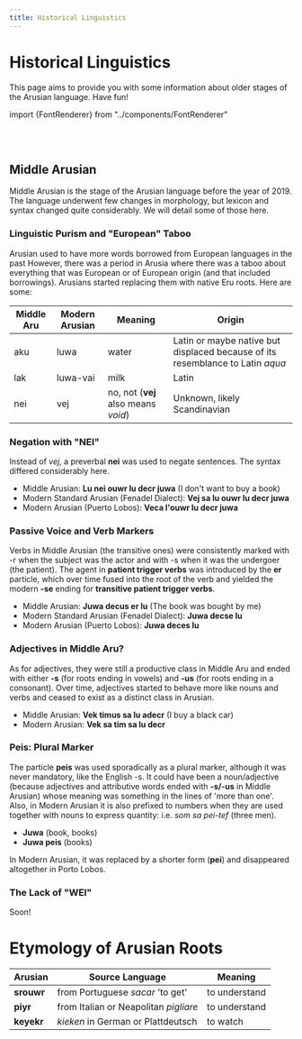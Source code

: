 ```yaml
---
title: Historical Linguistics
---
```


# Historical Linguistics

This page aims to provide you with some information about older stages of the Arusian language. Have fun!

import {FontRenderer} from "../components/FontRenderer"

<FontRenderer
    text=". r,ag ,au suP ,aal ,aaF as u sarGerM Ges as med ,ajura as mad ."
    size="33px"
    color="var(--ifm-color-primary, #794cbd)"
/>
<br/>
<FontRenderer
    text=". . s,araM ,arTal . ."
    size="33px"
    color="var(--ifm-color-primary, #794cbd)"
/>
<br/>

## Middle Arusian

Middle Arusian is the stage of the Arusian language before the year of 2019. The language underwent few changes
in morphology, but lexicon and syntax changed quite considerably. We will detail some of those here.

### Linguistic Purism and "European" Taboo
Arusian used to have more words borrowed from European languages in the past However, there was a period in Arusia where there was a taboo about everything that was European or of European origin (and that included borrowings). Arusians started replacing them with native Eru roots. Here are some:

|Middle Aru|Modern Arusian|Meaning|Origin|
|---|---|---|---|
|aku|luwa|water|Latin or maybe native but displaced because of its resemblance to Latin *aqua*|
|lak|luwa-vai|milk|Latin|
|nei|vej|no, not (**vej** also means _void_)|Unknown, likely Scandinavian|

### Negation with "NEI"
Instead of _vej_, a preverbal **nei** was used to negate sentences. The syntax differed considerably here.

- Middle Arusian: **Lu nei ouwr lu decr juwa** (I don't want to buy a book)
- Modern Standard Arusian (Fenadel Dialect): **Vej sa lu ouwr lu decr juwa**
- Modern Arusian (Puerto Lobos): **Veca l'ouwr lu decr juwa**

### Passive Voice and Verb Markers
Verbs in Middle Arusian (the transitive ones) were consistently marked with -r when the subject was the actor and with -s when it was the undergoer (the patient). The agent in **patient trigger verbs** was introduced by the **er** particle, which over time fused into the root of the verb and yielded the modern **-se** ending for **transitive patient trigger verbs**.  

- Middle Arusian: **Juwa decus er lu** (The book was bought by me)
- Modern Standard Arusian (Fenadel Dialect): **Juwa decse lu**
- Modern Arusian (Puerto Lobos): **Juwa  deces lu**

### Adjectives in Middle Aru?
As for adjectives, they were still a productive class in Middle Aru and ended with either **-s** (for roots ending in vowels) and **-us** (for roots ending in a consonant). Over time, adjectives started to behave more like nouns and verbs and ceased to exist as a distinct class in Arusian.

- Middle Arusian: **Vek timus sa lu adecr** (I buy a black car)
- Modern Arusian: **Vek sa tim sa lu decr**

### Peis: Plural Marker
The particle **peis** was used sporadically as a plural marker, although it was never mandatory, like the English -s. It could have been a noun/adjective (because adjectives and attributive words ended with **-s/-us** in Middle Arusian) whose meaning was something in the lines of 'more than one'. Also, in Modern Arusian it is also prefixed to numbers when they are used together with nouns to express quantity: i.e. *som sa pei-tef* (three men).

- **Juwa** (book, books)
- **Juwa peis** (books)

In Modern Arusian, it was replaced by a shorter form (**pei**) and disappeared altogether in Porto Lobos.

### The Lack of "WEI"
Soon!

# Etymology of Arusian Roots

|Arusian|Source Language|Meaning|
|---|---|---|
|**srouwr**|from Portuguese *sacar* 'to get'|to understand|
|**piyr**|from Italian or Neapolitan *pigliare*|to understand|
|**keyekr**|*kieken* in German or Plattdeutsch|to watch|